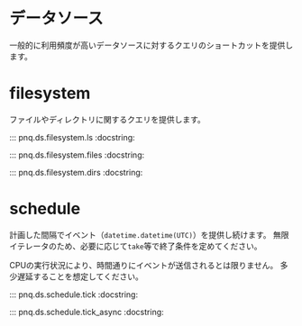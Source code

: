 # データソース

一般的に利用頻度が高いデータソースに対するクエリのショートカットを提供します。

# filesystem

ファイルやディレクトリに関するクエリを提供します。

::: pnq.ds.filesystem.ls
    :docstring:

::: pnq.ds.filesystem.files
    :docstring:

::: pnq.ds.filesystem.dirs
    :docstring:

# schedule

計画した間隔でイベント（`datetime.datetime(UTC)`）を提供し続けます。
無限イテレータのため、必要に応じて`take`等で終了条件を定めてください。

CPUの実行状況により、時間通りにイベントが送信されるとは限りません。
多少遅延することを想定してください。

::: pnq.ds.schedule.tick
    :docstring:

::: pnq.ds.schedule.tick_async
    :docstring:
